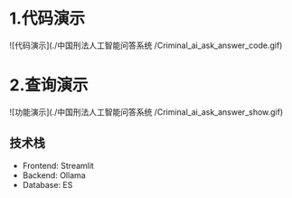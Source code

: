 # 1.代码演示
![代码演示](./中国刑法人工智能问答系统
/Criminal_ai_ask_answer_code.gif)
# 2.查询演示
![功能演示](./中国刑法人工智能问答系统
/Criminal_ai_ask_answer_show.gif)
## 技术栈
- Frontend: Streamlit
- Backend: Ollama
- Database: ES

